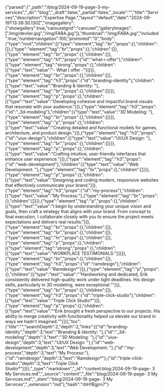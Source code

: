 {"parsed":{"_path":"/blog/2024-09-19-page-3-my-services","_dir":"blog","_draft":false,"_partial":false,"_locale":"","title":"Services","description":"Expertise Page.","layout":"default","date":"2024-09-19T13:38:30.130Z","imagegallery":{"showgallery":true,"carouselgrid":"carousel","galleryImages":["/img/devlier.jpg","/img/FABA.jpg"]},"thumbnail":"/img/FABA.jpg","included":true,"numbernavigation":100,"promoted":"0","body":{"type":"root","children":[{"type":"element","tag":"br","props":{},"children":[]},{"type":"element","tag":"br","props":{},"children":[]},{"type":"element","tag":"br","props":{},"children":[]},{"type":"element","tag":"h1","props":{"id":"what-i-offer"},"children":[{"type":"element","tag":"strong","props":{},"children":[{"type":"text","value":"- What I offer -"}]}]},{"type":"element","tag":"br","props":{},"children":[]},{"type":"element","tag":"h3","props":{"id":"branding-identity"},"children":[{"type":"text","value":"Branding & Identity: "},{"type":"element","tag":"br","props":{},"children":[]}]},{"type":"element","tag":"p","props":{},"children":[{"type":"text","value":"Developing cohesive and impactful brand visuals that resonate with your audience."}]},{"type":"element","tag":"h3","props":{"id":"_3d-modeling"},"children":[{"type":"text","value":"3D Modeling: "},{"type":"element","tag":"br","props":{},"children":[]}]},{"type":"element","tag":"p","props":{},"children":[{"type":"text","value":"Creating detailed and functional models for games, architecture, and product design."}]},{"type":"element","tag":"h3","props":{"id":"uiux-design"},"children":[{"type":"text","value":"UI/UX Design: "},{"type":"element","tag":"br","props":{},"children":[]}]},{"type":"element","tag":"p","props":{},"children":[{"type":"text","value":"Crafting intuitive, user-friendly interfaces that enhance user experience."}]},{"type":"element","tag":"h3","props":{"id":"web-development"},"children":[{"type":"text","value":"Web Development: "},{"type":"element","tag":"br","props":{},"children":[]}]},{"type":"element","tag":"p","props":{},"children":[{"type":"text","value":"Designing and coding modern, responsive websites that effectively communicate your brand."}]},{"type":"element","tag":"h3","props":{"id":"my-process"},"children":[{"type":"text","value":"My Process:"},{"type":"element","tag":"br","props":{},"children":[]}]},{"type":"element","tag":"p","props":{},"children":[{"type":"text","value":"I begin by understanding your unique vision and goals, then craft a strategy that aligns with your brand. From concept to final execution, I collaborate closely with you to ensure the project meets expectations and delivers real results."}]},{"type":"element","tag":"br","props":{},"children":[]},{"type":"element","tag":"br","props":{},"children":[]},{"type":"element","tag":"hr","props":{},"children":[]},{"type":"element","tag":"p","props":{},"children":[{"type":"element","tag":"strong","props":{},"children":[{"type":"text","value":"WORKPLACE TESTIMONIALS:"}]}]},{"type":"element","tag":"br","props":{},"children":[]},{"type":"element","tag":"h3","props":{"id":"ramdesign"},"children":[{"type":"text","value":"Ramdesign*"}]},{"type":"element","tag":"p","props":{},"children":[{"type":"text","value":"“Hardworking and dedicated, Erik consistently delivered high-quality work under tight deadlines. His design skills, particularly in 3D modeling, were exceptional.”"}]},{"type":"element","tag":"br","props":{},"children":[]},{"type":"element","tag":"h3","props":{"id":"triple-click-studio"},"children":[{"type":"text","value":"Triple Click Studio*"}]},{"type":"element","tag":"p","props":{},"children":[{"type":"text","value":"“Erik brought a fresh perspective to our projects. His ability to merge creativity with functionality helped us elevate our brand in ways we hadn’t imagined.”"}]}],"toc":{"title":"","searchDepth":2,"depth":2,"links":[{"id":"branding-identity","depth":3,"text":"Branding & Identity: "},{"id":"_3d-modeling","depth":3,"text":"3D Modeling: "},{"id":"uiux-design","depth":3,"text":"UI/UX Design: "},{"id":"web-development","depth":3,"text":"Web Development: "},{"id":"my-process","depth":3,"text":"My Process:"},{"id":"ramdesign","depth":3,"text":"Ramdesign*"},{"id":"triple-click-studio","depth":3,"text":"Triple Click Studio*"}]}},"_type":"markdown","_id":"content:blog:2024-09-19-page- 3 My Services.md","_source":"content","_file":"blog/2024-09-19-page- 3 My Services.md","_stem":"blog/2024-09-19-page- 3 My Services","_extension":"md"},"hash":"rbH1Bgjrn7"}